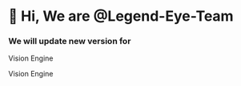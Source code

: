 <h1>👋 Hi, We are @Legend-Eye-Team </h1>
<h3>We will update new version for</h3>
<p>Vision Engine</p>
<p>Vision Engine</p>
<!---
Legend-Eye-Team/Legend-Eye-Team is a ✨ special ✨ repository because its `README.md` (this file) appears on your GitHub profile.
You can click the Preview link to take a look at your changes.
--->
